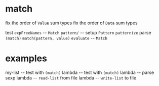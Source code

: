 # match

fix the order of `Value` sum types
fix the order of `Data` sum types

test `expFreeNames` -- `Match`
`pattern/` -- setup `Pattern`
`patternize`
parse `(match)`
`match(pattern, value)`
`evaluate` -- `Match`

# examples

my-list -- test with `(match)`
lambda -- test with `(match)`
lambda -- parse sexp
lambda -- `read-list` from file
lambda -- `write-list` to file
